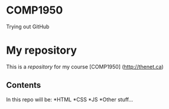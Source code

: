 COMP1950
========

Trying out GitHub

# My repository

This is a *repository* for my course [COMP1950] (http://thenet.ca)

## Contents

In this repo will be:
*HTML
*CSS
*JS
*Other stuff...

